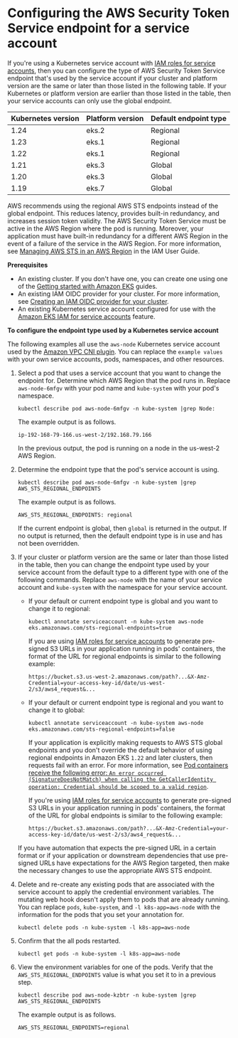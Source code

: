 # Configuring the AWS Security Token Service endpoint for a service account<a name="configure-sts-endpoint"></a>

If you're using a Kubernetes service account with [IAM roles for service accounts](iam-roles-for-service-accounts.md), then you can configure the type of AWS Security Token Service endpoint that's used by the service account if your cluster and platform version are the same or later than those listed in the following table\. If your Kubernetes or platform version are earlier than those listed in the table, then your service accounts can only use the global endpoint\.


| Kubernetes version | Platform version | Default endpoint type | 
| --- | --- | --- | 
| 1\.24 | eks\.2 | Regional | 
| 1\.23 | eks\.1 | Regional | 
| 1\.22 | eks\.1 | Regional | 
| 1\.21 | eks\.3 | Global | 
| 1\.20 | eks\.3 | Global | 
| 1\.19 | eks\.7 | Global | 

AWS recommends using the regional AWS STS endpoints instead of the global endpoint\. This reduces latency, provides built\-in redundancy, and increases session token validity\. The AWS Security Token Service must be active in the AWS Region where the pod is running\. Moreover, your application must have built\-in redundancy for a different AWS Region in the event of a failure of the service in the AWS Region\. For more information, see [Managing AWS STS in an AWS Region](https://docs.aws.amazon.com/IAM/latest/UserGuide/id_credentials_temp_enable-regions.html) in the IAM User Guide\.

**Prerequisites**
+ An existing cluster\. If you don't have one, you can create one using one of the [Getting started with Amazon EKS](getting-started.md) guides\.
+ An existing IAM OIDC provider for your cluster\. For more information, see [Creating an IAM OIDC provider for your cluster](enable-iam-roles-for-service-accounts.md)\.
+ An existing Kubernetes service account configured for use with the [Amazon EKS IAM for service accounts](iam-roles-for-service-accounts.md) feature\.

**To configure the endpoint type used by a Kubernetes service account**

The following examples all use the `aws-node` Kubernetes service account used by the [Amazon VPC CNI plugin](cni-iam-role.md)\. You can replace the `example values` with your own service accounts, pods, namespaces, and other resources\.

1. Select a pod that uses a service account that you want to change the endpoint for\. Determine which AWS Region that the pod runs in\. Replace `aws-node-6mfgv` with your pod name and `kube-system` with your pod's namespace\.

   ```
   kubectl describe pod aws-node-6mfgv -n kube-system |grep Node:
   ```

   The example output is as follows\.

   ```
   ip-192-168-79-166.us-west-2/192.168.79.166
   ```

   In the previous output, the pod is running on a node in the us\-west\-2 AWS Region\.

1. Determine the endpoint type that the pod's service account is using\.

   ```
   kubectl describe pod aws-node-6mfgv -n kube-system |grep AWS_STS_REGIONAL_ENDPOINTS
   ```

   The example output is as follows\.

   ```
   AWS_STS_REGIONAL_ENDPOINTS: regional
   ```

   If the current endpoint is global, then `global` is returned in the output\. If no output is returned, then the default endpoint type is in use and has not been overridden\.

1. If your cluster or platform version are the same or later than those listed in the table, then you can change the endpoint type used by your service account from the default type to a different type with one of the following commands\. Replace `aws-node` with the name of your service account and `kube-system` with the namespace for your service account\.
   + If your default or current endpoint type is global and you want to change it to regional:

     ```
     kubectl annotate serviceaccount -n kube-system aws-node eks.amazonaws.com/sts-regional-endpoints=true
     ```

     If you are using [IAM roles for service accounts](iam-roles-for-service-accounts.md) to generate pre\-signed S3 URLs in your application running in pods' containers, the format of the URL for regional endpoints is similar to the following example:

     ```
     https://bucket.s3.us-west-2.amazonaws.com/path?...&X-Amz-Credential=your-access-key-id/date/us-west-2/s3/aws4_request&...
     ```
   + If your default or current endpoint type is regional and you want to change it to global:

     ```
     kubectl annotate serviceaccount -n kube-system aws-node eks.amazonaws.com/sts-regional-endpoints=false
     ```

     If your application is explicitly making requests to AWS STS global endpoints and you don't override the default behavior of using regional endpoints in Amazon EKS `1.22` and later clusters, then requests fail with an error\. For more information, see [Pod containers receive the following error: `An error occurred (SignatureDoesNotMatch) when calling the GetCallerIdentity operation: Credential should be scoped to a valid region`](security_iam_troubleshoot.md#security-iam-troubleshoot-wrong-sts-endpoint)\.

     If you're using [IAM roles for service accounts](iam-roles-for-service-accounts.md) to generate pre\-signed S3 URLs in your application running in pods' containers, the format of the URL for global endpoints is similar to the following example:

     ```
     https://bucket.s3.amazonaws.com/path?...&X-Amz-Credential=your-access-key-id/date/us-west-2/s3/aws4_request&...
     ```

   If you have automation that expects the pre\-signed URL in a certain format or if your application or downstream dependencies that use pre\-signed URLs have expectations for the AWS Region targeted, then make the necessary changes to use the appropriate AWS STS endpoint\.

1. Delete and re\-create any existing pods that are associated with the service account to apply the credential environment variables\. The mutating web hook doesn't apply them to pods that are already running\. You can replace `pods`, `kube-system`, and `-l k8s-app=aws-node` with the information for the pods that you set your annotation for\.

   ```
   kubectl delete pods -n kube-system -l k8s-app=aws-node
   ```

1. Confirm that the all pods restarted\.

   ```
   kubectl get pods -n kube-system -l k8s-app=aws-node
   ```

1. View the environment variables for one of the pods\. Verify that the `AWS_STS_REGIONAL_ENDPOINTS` value is what you set it to in a previous step\.

   ```
   kubectl describe pod aws-node-kzbtr -n kube-system |grep AWS_STS_REGIONAL_ENDPOINTS
   ```

   The example output is as follows\.

   ```
   AWS_STS_REGIONAL_ENDPOINTS=regional
   ```